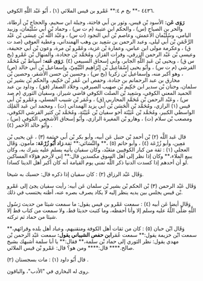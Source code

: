 ٤٤٣٦ -** بخ م ٤:** عَمْرو بن قيس الملائي (١) ، أَبُو عَبْد اللَّهِ الكوفي.

**رَوَى عَن:** الأسود بْن قيس، وثور بن أَبي فاختة، وجبلة ابن سحيم، والحجاج بْن أرطاة، والحر بن الصياح (س) ، والحكم ابن عتيبة (م ت س) ، وحماد بْن أَبي سُلَيْمان، وزبيد اليامي، وسُلَيْمان الأعمش، وعاصم بْن أَبي النجود (ت س) ، وعَبْد اللَّه بْن عِيسَى بْن عَبْد الرَّحْمَنِ بْن أَبي ليلى، وعبد الرحمن بن سَعِيد بن وهب الهمنداني، وعطية العوفي (صد ت ق) ، وعكرمة مولى ابن عباس، وعمارة بْن غزية، وعَمْرو بْن مرة، وعون بْن أَبي جحيفة، وعيسى بْن عَبْد الرحمن الزرقي، وفرات القزاز، ومُحَمَّد بْن جحادة، والمنهال بْن عَمْرو (بخ س ق) ، ويحيى بْن عَبد اللَّهِ الجابر، وأبي إسحاق السبيعي (٤) .**رَوَى عَنه:** أسباط بْن مُحَمَّد القرشي (م ت س) ، وأَبُو يحيى إِسْمَاعِيل بْن إِبْرَاهِيم التَّيْمِيّ، وإسماعيل بْن أَبي خالد (ص) ، وهو أكبر منه، وإسماعيل بْن زكريا (بخ س) ، وحسين بْن حسن الأشقر، وحصين بْن مخارق بن عبد الرحمانم بن جنادة، وحفص ابن عُمَر بْن حَكِيم، والحكم بْن بشير بْن سلمان، وحنان بْن سدير ابن حَكِيم بْن صهيب الصيرفي، وخلاد الصفار (فق) ، وداود بن عبد الحميد المعني الكوفي، وسَعِيد بْن الصلت الكوفي قاضي شيراز، وسفيان الثوري (م صد س) ، وعَبْد الرحمن بْن مُحَمَّد المحاربي (ق) ، وعُمَر بْن شبيب المسلي، وعَمْرو بْن أَبي قيس (١) الرازي، ومُحَمَّد بْن الْحَسَن بْن أَبي يزيد الهمداني (ت) ، ومحمد ابن عَبد المَلِك الواسطي الكبير، ومُحَمَّد بْن عُيَيْنَة أخو سفيان بْن عُيَيْنَة، ومُحَمَّد بْن كثير القرشي الكوفي، ومصعب بْن سلام (ت) ، وهارو بْن المغيرة الرازي، وأَبُو إسحاق الأشجعي الكوفي (س) ، وأَبُو خالد الأحمر (٤) .

قال عَبد اللَّه (٢) بْن أحمد بْن حنبل عَن أبيه، وأبو بكر بْن أَبي خيثمة (٣) ، عَن يحيى بْن مَعِين، وأبو زُرْعَة (٤) ، وأبو حاتم (٥) ،** والنَّسَائي:** ثقة.**زاد أَبُو زُرْعَة:** مأمون. وَقَال العجلي (١) : ثقة من كبار الكوفيين متعَبْد، وكان سفيان يأتيه يسلم عليه يتبرك به، وكان يبيع الملاء،** وكان إذا نظر إلى أهل السوق مكسدين قال:** إني لأرحم هؤلاء المساكين لو أن أحدهم إذا كسدت الدنيا ذكر اللَّه تمنى يوم القيامة أنه كان أكبر أهل الدينا كسادا.

وَقَال عَبْد الرزاق (٢) : كان سفيان إذا ذكره قال: حسبك به شيخا.

وَقَال عَبْد الرحمن (٣) بْن الحكم بْن بشير بْن سلمان عَن أبيه: رأيت سفيان يجئ إلى عَمْرو بْن قيس يجلس بين يديه ينظر إليه لا يكاد يصرف بصره عنه، أظنه يحتسب في ذلك.

وَقَال أيضا عَن أبيه (٤) : سمعت عَمْرو بن قيس يقول: ما سمعت شيئا من حديث رَسُول اللَّهِ صَلَّى اللَّهُ عليه وسلم إلا وأنا أحفظه، وما كتبت حديثا قط، ولا سمعت من كتاب قط إلا شيئا من حماد ثم تركته.

وَقَال ابْن حبان (٥) : كان من ثقات أهل الكوفة ومتقنيهم، وعباد أهل بلده وقرائهم،** سمعت ابْن خزيمة يقول:** سمعت عُمَر**ابن حفص الشيباني يقول:** سمعت عَبْد الرحمن بْن مهدي يقول: نظر الثوري إلى حماد بْن سلمة،** فقال:** يا أبا سلمة أشبهك بشيخ صالح.**** قال:**** ومن هو؟ قال: عَمْرو بْن قيس الملائي.

قال أَبُو داود (١) : مات بسجستان (٢) .

روى له البخاري في "الأدب"، والباقون.